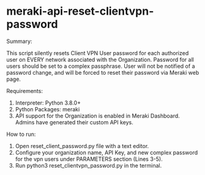 # meraki-api-reset-clientvpn-password

Summary:

This script silently resets Client VPN User password for each authorized user on
EVERY network associated with the Organization. Password for all users should be set to a complex passphrase. User will
not be notified of a password change, and will be forced to reset their password via Meraki web page.

Requirements:

1) Interpreter: Python 3.8.0+
2) Python Packages: meraki
3) API support for the Organization is enabled in Meraki Dashboard. Admins have generated their custom API keys.

How to run:

1) Open reset_client_password.py file with a text editor.
2) Configure your organization name, API Key, and new complex password for the vpn users under PARAMETERS section (Lines
   3-5).
3) Run python3 reset_clientvpn_password.py in the terminal. 
